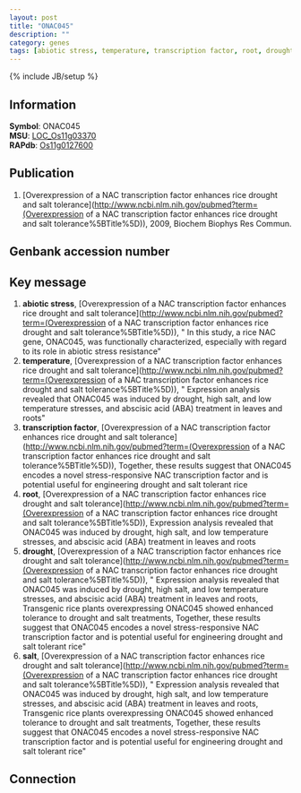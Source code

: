 ```yaml
---
layout: post
title: "ONAC045"
description: ""
category: genes
tags: [abiotic stress, temperature, transcription factor, root, drought, salt]
---
```

{% include JB/setup %}

## Information
__Symbol__: ONAC045  
__MSU__: [LOC_Os11g03370](http://rice.plantbiology.msu.edu/cgi-bin/ORF_infopage.cgi?orf=LOC_Os11g03370)  
__RAPdb__: [Os11g0127600](http://rapdb.dna.affrc.go.jp/viewer/gbrowse_details/irgsp1?name=Os11g0127600)  

## Publication
1. [Overexpression of a NAC transcription factor enhances rice drought and salt tolerance](http://www.ncbi.nlm.nih.gov/pubmed?term=(Overexpression of a NAC transcription factor enhances rice drought and salt tolerance%5BTitle%5D)), 2009, Biochem Biophys Res Commun.

## Genbank accession number

## Key message
1. __abiotic stress__, [Overexpression of a NAC transcription factor enhances rice drought and salt tolerance](http://www.ncbi.nlm.nih.gov/pubmed?term=(Overexpression of a NAC transcription factor enhances rice drought and salt tolerance%5BTitle%5D)), " In this study, a rice NAC gene, ONAC045, was functionally characterized, especially with regard to its role in abiotic stress resistance"
2. __temperature__, [Overexpression of a NAC transcription factor enhances rice drought and salt tolerance](http://www.ncbi.nlm.nih.gov/pubmed?term=(Overexpression of a NAC transcription factor enhances rice drought and salt tolerance%5BTitle%5D)), " Expression analysis revealed that ONAC045 was induced by drought, high salt, and low temperature stresses, and abscisic acid (ABA) treatment in leaves and roots"
3. __transcription factor__, [Overexpression of a NAC transcription factor enhances rice drought and salt tolerance](http://www.ncbi.nlm.nih.gov/pubmed?term=(Overexpression of a NAC transcription factor enhances rice drought and salt tolerance%5BTitle%5D)),  Together, these results suggest that ONAC045 encodes a novel stress-responsive NAC transcription factor and is potential useful for engineering drought and salt tolerant rice
4. __root__, [Overexpression of a NAC transcription factor enhances rice drought and salt tolerance](http://www.ncbi.nlm.nih.gov/pubmed?term=(Overexpression of a NAC transcription factor enhances rice drought and salt tolerance%5BTitle%5D)),  Expression analysis revealed that ONAC045 was induced by drought, high salt, and low temperature stresses, and abscisic acid (ABA) treatment in leaves and roots
5. __drought__, [Overexpression of a NAC transcription factor enhances rice drought and salt tolerance](http://www.ncbi.nlm.nih.gov/pubmed?term=(Overexpression of a NAC transcription factor enhances rice drought and salt tolerance%5BTitle%5D)), " Expression analysis revealed that ONAC045 was induced by drought, high salt, and low temperature stresses, and abscisic acid (ABA) treatment in leaves and roots, Transgenic rice plants overexpressing ONAC045 showed enhanced tolerance to drought and salt treatments, Together, these results suggest that ONAC045 encodes a novel stress-responsive NAC transcription factor and is potential useful for engineering drought and salt tolerant rice"
6. __salt__, [Overexpression of a NAC transcription factor enhances rice drought and salt tolerance](http://www.ncbi.nlm.nih.gov/pubmed?term=(Overexpression of a NAC transcription factor enhances rice drought and salt tolerance%5BTitle%5D)), " Expression analysis revealed that ONAC045 was induced by drought, high salt, and low temperature stresses, and abscisic acid (ABA) treatment in leaves and roots, Transgenic rice plants overexpressing ONAC045 showed enhanced tolerance to drought and salt treatments, Together, these results suggest that ONAC045 encodes a novel stress-responsive NAC transcription factor and is potential useful for engineering drought and salt tolerant rice"

## Connection



